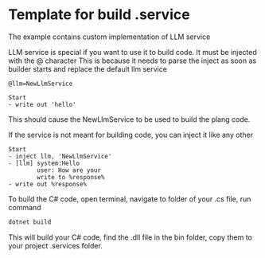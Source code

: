 # Template for build .service


The example contains custom implementation of LLM service


LLM service is special if you want to use it to build code. It must be injected with the @ character
This is because it needs to parse the inject as soon as builder starts and replace the default llm service
	  
```plang
@llm=NewLlmService
	  
Start
- write out 'hello'
```

	  
This should cause the NewLlmService to be used to build the plang code.
	  
If the service is not meant for building code, you can inject it like any other
	  

```plang 
Start
- inject llm, 'NewLlmService'
- [llm] system:Hello
	 	user: How are your
	 	write to %response%
- write out %response%
```

	  
	  
To build the C# code, open terminal, navigate to folder of your .cs file, run command

```bash
dotnet build
```

This will build your C# code, find the .dll file in the bin folder, copy them to your project .services folder.